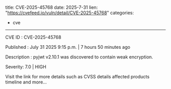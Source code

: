 
title: CVE-2025-45768
date: 2025-7-31
lien: "https://cvefeed.io/vuln/detail/CVE-2025-45768"
categories:
  - cve
---

CVE ID : CVE-2025-45768

Published :  July 31
2025
9:15 p.m. | 7 hours
50 minutes ago

Description : pyjwt v2.10.1 was discovered to contain weak encryption.

Severity: 7.0 | HIGH

Visit the link for more details
such as CVSS details
affected products
timeline
and more...
